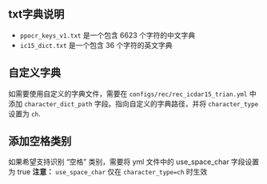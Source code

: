 ## txt字典说明
* `ppocr_keys_v1.txt` 是一个包含 6623 个字符的中文字典
* `ic15_dict.txt` 是一个包含 36 个字符的英文字典

## 自定义字典
如需要使用自定义的字典文件，需要在 `configs/rec/rec_icdar15_trian.yml` 中添加 `character_dict_path` 字段。指向自定义的字典路径，并将 `character_type` 设置为 `ch`.

## 添加空格类别
如果希望支持识别 “空格” 类别，需要将 yml 文件中的 use_space_char 字段设置为 true
**注意：** `use_space_char` 仅在 `character_type=ch` 时生效